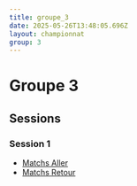 ```yaml
---
title: groupe_3
date: 2025-05-26T13:48:05.696Z
layout: championnat
group: 3
---
```


# Groupe 3

## Sessions


### Session 1
- [Matchs Aller](/scores/session-1/groupe-3/aller/)
- [Matchs Retour](/scores/session-1/groupe-3/retour/)

